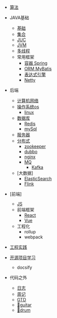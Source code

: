 * [算法](/algo/)

* JAVA基础
  * [基础](/java/)
  * [集合](/java/collection)
  * [JUC](/java/juc)
  * [JVM](/java/jvm)
  * [多线程](/java/thread)
  * 常用框架
    * [容器 Spring](/Spring/)
    * [ORM MyBatis](/mybatis/)
    * [表达式引擎](/express/)
    * [Netty](/netty/)

* 后端 
  * [计算机网络](/network/)
  * [操作系统os](/os/)
    * [linux](/linux/)
  * [数据库](/database/)
    * [Redis](/Redis/)
    * [mySql](/mySql/)
  * [服务器](/server/)
  * [分布式](/distribute/)
    * [zookeeper](/zookeeper/)
    * [dubbo](/dubbo/)
    * [nginx](/nginx/)
    * [MQ](/mq/)
      * [Kafka](/kafka/)
  * [大数据]
    * [ElasticSearch](/es/)
    * [Flink](/flink/)
    
* [前端]
	* [JS](/js/) 
  * 前端框架
    * [React](/react/) 
    * [Vue](/vue/)
  * 工程化 
    * rollup
    * webpack

* [工程实践](/product/)
* [开源项目学习](/opensouce/) 
  * docsify

* 代码之外
  * [日志](/dailyLog/)
  * [周记](/weeklyLog/)
  * [GTD](/gtd/)
  * [🎸guitar](/guitar/)
  * [🥁drum](/drum/)